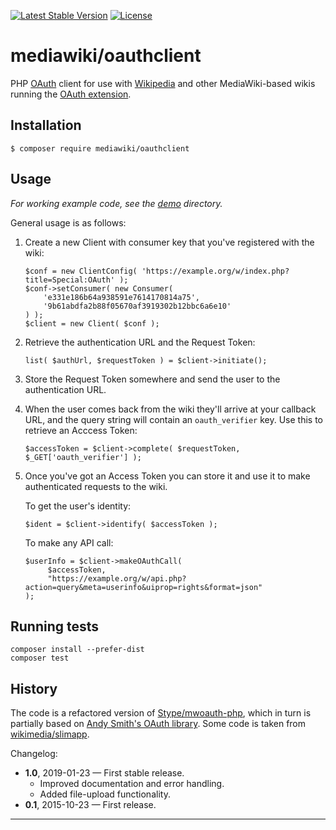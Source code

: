[![Latest Stable Version]](https://packagist.org/packages/mediawiki/oauthclient)
[![License]](https://github.com/wikimedia/mediawiki-oauthclient-php/blob/master/COPYING)

mediawiki/oauthclient
=====================

PHP [OAuth][] client for use with [Wikipedia][] and other MediaWiki-based
wikis running the [OAuth extension][].


Installation
------------

    $ composer require mediawiki/oauthclient


Usage
-----

*For working example code, see the [demo](demo/) directory.*

General usage is as follows:

1. Create a new Client with consumer key that you've registered with the wiki:

       $conf = new ClientConfig( 'https://example.org/w/index.php?title=Special:OAuth' );
       $conf->setConsumer( new Consumer(
           'e331e186b64a938591e7614170814a75',
           '9b61abdfa2b88f05670af3919302b12bbc6a6e10'
       ) );
       $client = new Client( $conf );

2. Retrieve the authentication URL and the Request Token:

       list( $authUrl, $requestToken ) = $client->initiate();

3. Store the Request Token somewhere and send the user to the authentication URL.

4. When the user comes back from the wiki they'll arrive at your callback URL,
   and the query string will contain an `oauth_verifier` key.
   Use this to retrieve an Acccess Token:

       $accessToken = $client->complete( $requestToken,  $_GET['oauth_verifier'] );

5. Once you've got an Access Token you can store it
   and use it to make authenticated requests to the wiki.

   To get the user's identity:

       $ident = $client->identify( $accessToken );

   To make any API call:

       $userInfo = $client->makeOAuthCall(
            $accessToken,
            "https://example.org/w/api.php?action=query&meta=userinfo&uiprop=rights&format=json"
       );


Running tests
-------------

    composer install --prefer-dist
    composer test


History
-------
The code is a refactored version of [Stype/mwoauth-php][], which in turn is
partially based on [Andy Smith's OAuth library][]. Some code is taken from
[wikimedia/slimapp][].

Changelog:

* **1.0**, 2019-01-23 — First stable release.
  - Improved documentation and error handling.
  - Added file-upload functionality.
* **0.1**, 2015-10-23 — First release.

---
[OAuth]: https://en.wikipedia.org/wiki/OAuth
[Wikipedia]: https://www.wikipedia.org
[OAuth extension]: https://www.mediawiki.org/wiki/Extension:OAuth
[Stype/mwoauth-php]: https://github.com/Stype/mwoauth-php
[Andy Smith's OAuth library]: https://code.google.com/p/oauth/
[wikimedia/slimapp]: https://github.com/wikimedia/wikimedia-slimapp
[Latest Stable Version]: https://img.shields.io/packagist/v/mediawiki/oauthclient.svg?style=flat
[License]: https://img.shields.io/packagist/l/mediawiki/oauthclient.svg?style=flat
